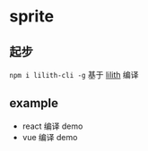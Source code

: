 # sprite

## 起步

`npm i lilith-cli -g`
基于 [lilith](https://github.com/sharpgui/lilith) 编译
## example
- react 编译 demo
- vue 编译 demo
